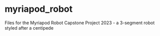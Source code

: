 # myriapod_robot
Files for the Myriapod Robot Capstone Project 2023 - a 3-segment robot styled after a centipede
